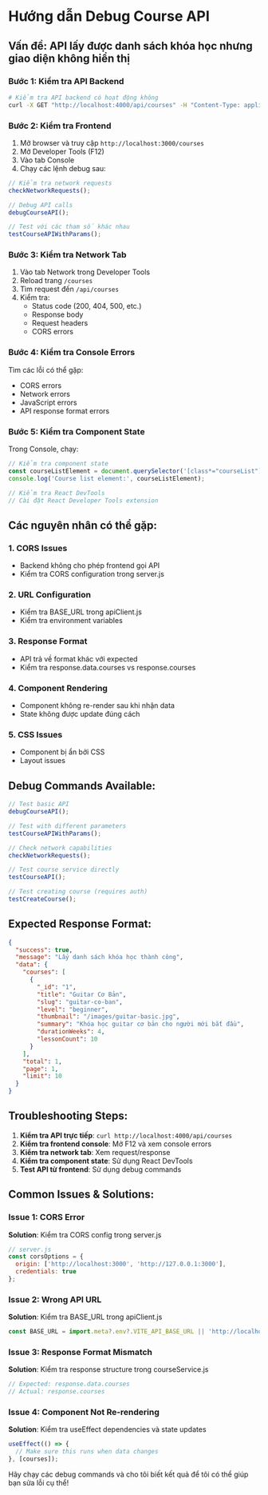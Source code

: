 # Hướng dẫn Debug Course API

## Vấn đề: API lấy được danh sách khóa học nhưng giao diện không hiển thị

### Bước 1: Kiểm tra API Backend
```bash
# Kiểm tra API backend có hoạt động không
curl -X GET "http://localhost:4000/api/courses" -H "Content-Type: application/json"
```

### Bước 2: Kiểm tra Frontend
1. Mở browser và truy cập `http://localhost:3000/courses`
2. Mở Developer Tools (F12)
3. Vào tab Console
4. Chạy các lệnh debug sau:

```javascript
// Kiểm tra network requests
checkNetworkRequests();

// Debug API calls
debugCourseAPI();

// Test với các tham số khác nhau
testCourseAPIWithParams();
```

### Bước 3: Kiểm tra Network Tab
1. Vào tab Network trong Developer Tools
2. Reload trang `/courses`
3. Tìm request đến `/api/courses`
4. Kiểm tra:
   - Status code (200, 404, 500, etc.)
   - Response body
   - Request headers
   - CORS errors

### Bước 4: Kiểm tra Console Errors
Tìm các lỗi có thể gặp:
- CORS errors
- Network errors
- JavaScript errors
- API response format errors

### Bước 5: Kiểm tra Component State
Trong Console, chạy:
```javascript
// Kiểm tra component state
const courseListElement = document.querySelector('[class*="courseList"]');
console.log('Course list element:', courseListElement);

// Kiểm tra React DevTools
// Cài đặt React Developer Tools extension
```

## Các nguyên nhân có thể gặp:

### 1. CORS Issues
- Backend không cho phép frontend gọi API
- Kiểm tra CORS configuration trong server.js

### 2. URL Configuration
- Kiểm tra BASE_URL trong apiClient.js
- Kiểm tra environment variables

### 3. Response Format
- API trả về format khác với expected
- Kiểm tra response.data.courses vs response.courses

### 4. Component Rendering
- Component không re-render sau khi nhận data
- State không được update đúng cách

### 5. CSS Issues
- Component bị ẩn bởi CSS
- Layout issues

## Debug Commands Available:

```javascript
// Test basic API
debugCourseAPI();

// Test with different parameters
testCourseAPIWithParams();

// Check network capabilities
checkNetworkRequests();

// Test course service directly
testCourseAPI();

// Test creating course (requires auth)
testCreateCourse();
```

## Expected Response Format:
```json
{
  "success": true,
  "message": "Lấy danh sách khóa học thành công",
  "data": {
    "courses": [
      {
        "_id": "1",
        "title": "Guitar Cơ Bản",
        "slug": "guitar-co-ban",
        "level": "beginner",
        "thumbnail": "/images/guitar-basic.jpg",
        "summary": "Khóa học guitar cơ bản cho người mới bắt đầu",
        "durationWeeks": 4,
        "lessonCount": 10
      }
    ],
    "total": 1,
    "page": 1,
    "limit": 10
  }
}
```

## Troubleshooting Steps:

1. **Kiểm tra API trực tiếp**: `curl http://localhost:4000/api/courses`
2. **Kiểm tra frontend console**: Mở F12 và xem console errors
3. **Kiểm tra network tab**: Xem request/response
4. **Kiểm tra component state**: Sử dụng React DevTools
5. **Test API từ frontend**: Sử dụng debug commands

## Common Issues & Solutions:

### Issue 1: CORS Error
**Solution**: Kiểm tra CORS config trong server.js
```javascript
// server.js
const corsOptions = {
  origin: ['http://localhost:3000', 'http://127.0.0.1:3000'],
  credentials: true
};
```

### Issue 2: Wrong API URL
**Solution**: Kiểm tra BASE_URL trong apiClient.js
```javascript
const BASE_URL = import.meta?.env?.VITE_API_BASE_URL || 'http://localhost:4000/api';
```

### Issue 3: Response Format Mismatch
**Solution**: Kiểm tra response structure trong courseService.js
```javascript
// Expected: response.data.courses
// Actual: response.courses
```

### Issue 4: Component Not Re-rendering
**Solution**: Kiểm tra useEffect dependencies và state updates
```javascript
useEffect(() => {
  // Make sure this runs when data changes
}, [courses]);
```

Hãy chạy các debug commands và cho tôi biết kết quả để tôi có thể giúp bạn sửa lỗi cụ thể!
